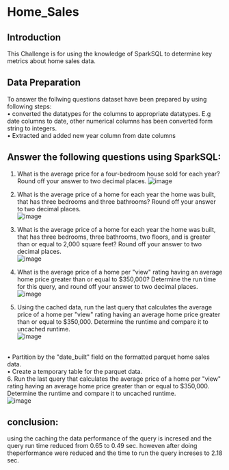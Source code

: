 # Home_Sales
## Introduction
This Challenge is for using the knowledge of SparkSQL to determine key metrics about home sales data.
## Data Preparation
To answer the  follwing questions dataset have been prepared by using following steps:
<br>•	converted the datatypes for the columns to appropriate datatypes.  E.g date columns to date, other numerical columns has been converted form string to integers. 
<br>•	Extracted and added new year column from date columns

## Answer the following questions using SparkSQL:
1.	What is the average price for a four-bedroom house sold for each year? Round off your answer to two decimal places.
 ![image](https://github.com/RahulG2381/Home_Sales/assets/148564779/742b55c6-2156-40ed-b292-c469a354f7d1)

2.	What is the average price of a home for each year the home was built, that has three bedrooms and three bathrooms? Round off your answer to two decimal places.
 <br>![image](https://github.com/RahulG2381/Home_Sales/assets/148564779/0caf6d36-3b08-4421-9a4b-75866b4579de)

3.	What is the average price of a home for each year the home was built, that has three bedrooms, three bathrooms, two floors, and is greater than or equal to 2,000 square feet? Round off your answer to two decimal places.
<br> ![image](https://github.com/RahulG2381/Home_Sales/assets/148564779/7f384260-1d73-4d27-b70b-232a088ac2f7)

4.	What is the average price of a home per "view" rating having an average home price greater than or equal to $350,000? Determine the run time for this query, and round off your answer to two decimal places.
<br> ![image](https://github.com/RahulG2381/Home_Sales/assets/148564779/87e713ef-72a8-4c70-aaab-13db8a5deb93)

5.	Using the cached data, run the last query that calculates the average price of a home per "view" rating having an average home price greater than or equal to $350,000. Determine the runtime and compare it to uncached runtime.
 <br>![image](https://github.com/RahulG2381/Home_Sales/assets/148564779/7931c82b-00b7-46a9-a05a-97d5a7c7db29)

<br>•	Partition by the "date_built" field on the formatted parquet home sales data.
<br>•	Create a temporary table for the parquet data.
<br>6.	Run the last query that calculates the average price of a home per "view" rating having an average home price greater than or equal to $350,000. Determine the runtime and compare it to uncached runtime.
<br> ![image](https://github.com/RahulG2381/Home_Sales/assets/148564779/c0338367-a690-4c85-9c7e-cbe09f49cf95)

## conclusion: 
using the caching the data performance of the query is incresed  and the query run time reduced from 0.65 to 0.49 sec. howeven after doing theperformance were reduced and the time to run the query increses to 2.18 sec.

